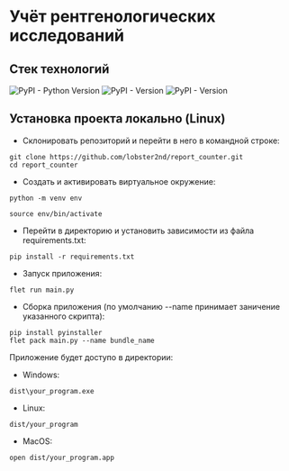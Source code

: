 # Учёт рентгенологических исследований  

## Стек технологий  

![PyPI - Python Version](https://img.shields.io/pypi/pyversions/Django) 
  ![PyPI - Version](https://img.shields.io/pypi/v/Flet?label=Flet) ![PyPI - Version](https://img.shields.io/pypi/v/openpyxl?label=openpyxl)




## Установка проекта локально (Linux)  
+ Склонировать репозиторий и перейти в него в командной строке:  
```
git clone https://github.com/lobster2nd/report_counter.git  
cd report_counter 
```  
+ Cоздать и активировать виртуальное окружение:   
```
python -m venv env
```  
```
source env/bin/activate
```  
+ Перейти в директорию и установить зависимости из файла requirements.txt:  
```
pip install -r requirements.txt
```

+ Запуск приложения:  

```
flet run main.py  
```

+ Сборка приложения (по умолчанию --name принимает заничение указанного скрипта):  
  
```
pip install pyinstaller
flet pack main.py --name bundle_name
```

Приложение будет доступо в директории:  
+ Windows:
```
dist\your_program.exe
```
+ Linux:
```
dist/your_program
```
+ MacOS:
```
open dist/your_program.app
```
